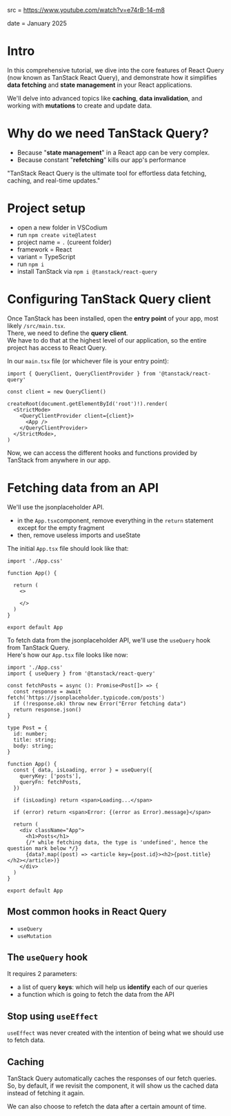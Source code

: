 src = https://www.youtube.com/watch?v=e74rB-14-m8  

date = January 2025

# Intro

In this comprehensive tutorial, we dive into the core features of React Query (now known as TanStack React Query),
and demonstrate how it simplifies **data fetching** and **state management** in your React applications.  

We'll delve into advanced topics like **caching**, **data invalidation**, and working with **mutations** to create and update data.  

# Why do we need TanStack Query?

- Because "**state management**" in a React app can be very complex.  
- Because constant "**refetching**" kills our app's performance

"TanStack React Query is the ultimate tool for effortless data fetching, caching, and real-time updates."  

# Project setup

- open a new folder in VSCodium
- run `npm create vite@latest`
- project name = `.` (cureent folder)
- framework = React
- variant = TypeScript
- run `npm i`
- install TanStack via `npm i @tanstack/react-query`

# Configuring TanStack Query client

Once TanStack has been installed, open the **entry point** of your app, most likely `/src/main.tsx`.  
There, we need to define the **query client**.  
We have to do that at the highest level of our application, so the entire project has access to React Query.  

In our `main.tsx` file (or whichever file is your entry point):
```tsx
import { QueryClient, QueryClientProvider } from '@tanstack/react-query'

const client = new QueryClient()

createRoot(document.getElementById('root')!).render(
  <StrictMode>
    <QueryClientProvider client={client}>
      <App />
    </QueryClientProvider>
  </StrictMode>,
)
```

Now, we can access the different hooks and functions provided by TanStack from anywhere in our app.  

# Fetching data from an API

We'll use the jsonplaceholder API.  

- in the `App.tsx`component, remove everything in the `return` statement except for the empty fragment
- then, remove useless imports and useState

The initial `App.tsx` file should look like that:
```tsx
import './App.css'

function App() {

  return (
    <>
      
    </>
  )
}

export default App
```

To fetch data from the jsonplaceholder API, we'll use the `useQuery` hook from TanStack Query.  
Here's how our `App.tsx` file looks like now:
```tsx
import './App.css'
import { useQuery } from '@tanstack/react-query'

const fetchPosts = async (): Promise<Post[]> => {
  const response = await fetch('https://jsonplaceholder.typicode.com/posts')
  if (!response.ok) throw new Error("Error fetching data")
  return response.json()
}

type Post = {
  id: number;
  title: string;
  body: string;
}

function App() {
  const { data, isLoading, error } = useQuery({
    queryKey: ['posts'],
    queryFn: fetchPosts,
  })

  if (isLoading) return <span>Loading...</span>

  if (error) return <span>Error: {(error as Error).message}</span>

  return (
    <div className="App">
      <h1>Posts</h1>
      {/* while fetching data, the type is 'undefined', hence the question mark below */}
      {data?.map((post) => <article key={post.id}><h2>{post.title}</h2></article>)}
    </div>
  )
}

export default App
```

## Most common hooks in React Query

- `useQuery`
- `useMutation`

## The `useQuery` hook

It requires 2 parameters:
- a list of query **keys**: which will help us **identify** each of our queries
- a function which is going to fetch the data from the API

## Stop using `useEffect`

`useEffect` was never created with the intention of being what we should use to fetch data.  

## Caching 

TanStack Query automatically caches the responses of our fetch queries.  
So, by default, if we revisit the component, it will show us the cached data instead of fetching it again.  

We can also choose to refetch the data after a certain amount of time.  
